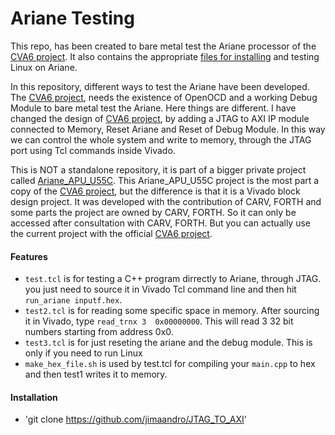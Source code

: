 # Ariane Testing

This repo, has been created to bare metal test the Ariane processor of the [CVA6 project](https://github.com/openhwgroup/cva6). It also contains the appropriate [files for installing](https://github.com/jimaandro/JTAG_TO_AXI/tree/main/install64) and testing Linux on Ariane. 

In this repository, different ways to test the Ariane have been developed. The [CVA6 project](https://github.com/openhwgroup/cva6), needs the existence of OpenOCD and a working Debug Module to bare metal test the Ariane. Here things are different. I have changed the design of [CVA6 project](https://github.com/openhwgroup/cva6), by adding a JTAG to AXI IP module connected to Memory, Reset Ariane and Reset of Debug Module. In this way we can control the whole system and write to memory, through the JTAG port using Tcl commands inside Vivado. 

This is NOT a standalone repository, it is part of a bigger private project called [Ariane_APU_U55C](https://github.com/jimaandro/Ariane_APU_U55C). This Ariane_APU_U55C project is the most part a copy of the [CVA6 project](https://github.com/openhwgroup/cva6), but the difference is that it is a Vivado block design project. It was developed with the contribution of CARV, FORTH and some parts the project are owned by CARV, FORTH. So it can only be accessed after consultation with CARV, FORTH. But you can actually use the current project with the official [CVA6 project](https://github.com/openhwgroup/cva6).


#### Features
- `test.tcl` is for testing a C++ program dirrectly to Ariane, through JTAG. you just need to source it in Vivado Tcl command line and then hit `run_ariane inputf.hex`.
- `test2.tcl` is for reading some specific space in memory. After sourcing it in Vivado, type `read_trnx 3  0x00000000`. This will read 3 32 bit numbers starting from address 0x0.
- `test3.tcl` is for just reseting the ariane and the debug module. This is only if you need to run Linux
- `make_hex_file.sh` is used by test.tcl for compiling your `main.cpp` to hex and then test1 writes it to memory.



#### Installation
- 'git clone https://github.com/jimaandro/JTAG_TO_AXI'

